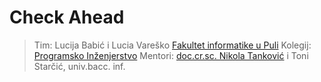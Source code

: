 # Check Ahead

>Tim: Lucija Babić i Lucia Vareško
[Fakultet informatike u Puli](https://fipu.unipu.hr/)
Kolegij: [Programsko Inženjerstvo](https://www.notion.so/Kontakt-stranica-875574d1b92248b1a8e90dae52cd29a9)
Mentori: [doc.cr.sc. Nikola Tanković](https://www.notion.so/Kontakt-stranica-875574d1b92248b1a8e90dae52cd29a9) i Toni Starčić, univ.bacc. inf.


